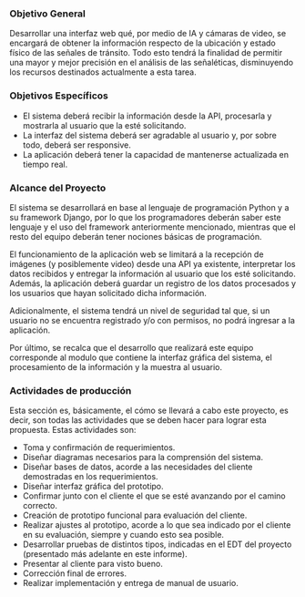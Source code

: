 ### Objetivo General

Desarrollar una interfaz web qué, por medio de IA y cámaras de video, se encargará de obtener la información respecto de la ubicación y estado físico de las señales de tránsito. Todo esto tendrá la finalidad de permitir una mayor y mejor precisión en el análisis de las señaléticas, disminuyendo los recursos destinados actualmente a esta tarea.

### Objetivos Específicos

- El sistema deberá recibir la información desde la API, procesarla y mostrarla al usuario que la esté solicitando.
- La interfaz del sistema deberá ser agradable al usuario y, por sobre todo, deberá ser responsive.
- La aplicación deberá tener la capacidad de mantenerse actualizada en tiempo real.

### Alcance del Proyecto

El sistema se desarrollará en base al lenguaje de programación Python y a su framework Django, por lo que los programadores deberán saber este lenguaje y el uso del framework anteriormente mencionado, mientras que el resto del equipo deberán tener nociones básicas de programación.

El funcionamiento de la aplicación web se limitará a la recepción de imágenes (y posiblemente video) desde una API ya existente, interpretar los datos recibidos y entregar la información al usuario que los esté solicitando. Además, la aplicación deberá guardar un registro de los datos procesados y los usuarios que hayan solicitado dicha información.

Adicionalmente, el sistema tendrá un nivel de seguridad tal que, si un usuario no se encuentra registrado y/o con permisos, no podrá ingresar a la aplicación.

Por último, se recalca que el desarrollo que realizará este equipo corresponde al modulo que contiene la interfaz gráfica del sistema, el procesamiento de la información y la muestra al usuario. 

### Actividades de producción

Esta sección es, básicamente, el cómo se llevará a cabo este proyecto, es decir, son todas las actividades que se deben hacer para lograr esta propuesta. Estas actividades son:

- Toma y confirmación de requerimientos.
- Diseñar diagramas necesarios para la comprensión del sistema.
- Diseñar bases de datos, acorde a las necesidades del cliente demostradas en los requerimientos.
- Diseñar interfaz gráfica del prototipo.
- Confirmar junto con el cliente el que se esté avanzando por el camino correcto.
- Creación de prototipo funcional para evaluación del cliente.
- Realizar ajustes al prototipo, acorde a lo que sea indicado por el cliente en su evaluación, siempre y cuando esto sea posible.
- Desarrollar pruebas de distintos tipos, indicadas en el EDT del proyecto (presentado más adelante en este informe).
- Presentar al cliente para visto bueno.
- Corrección final de errores.
- Realizar implementación y entrega de manual de usuario.
